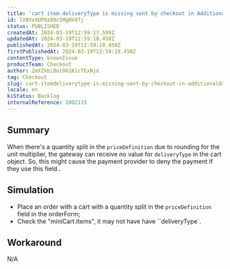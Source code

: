 ```yaml
---
title: 'cart item.deliveryType is missing sent by checkout in AdditionalData'
id: lV8VxXUPOzO9cSMgNV4fj
status: PUBLISHED
createdAt: 2024-03-19T12:59:17.599Z
updatedAt: 2024-03-19T12:59:18.450Z
publishedAt: 2024-03-19T12:59:18.450Z
firstPublishedAt: 2024-03-19T12:59:18.450Z
contentType: knownIssue
productTeam: Checkout
author: 2mXZkbi0oi061KicTExNjo
tag: Checkout
slug: cart-itemdeliverytype-is-missing-sent-by-checkout-in-additionaldata
locale: en
kiStatus: Backlog
internalReference: 1002115
---
```


## Summary


When there's a quantity split in the `priceDefinition` due to rounding for the unit multiplier, the gateway can receive no value for `deliveryType` in the cart object. So, this might cause the payment provider to deny the payment if they use this field..


##

## Simulation



- Place an order with a cart with a quantity split in the `priceDefinition` field in the orderForm;
- Check the "miniCart.Items", it may not have have ``deliveryType`.


##

## Workaround


N/A




